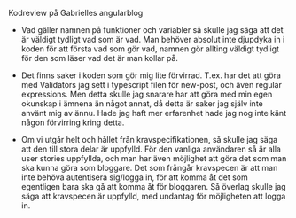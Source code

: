 Kodreview på Gabrielles angularblog

* Vad gäller namnen på funktioner och variabler så skulle jag säga att det är väldigt tydligt vad som är vad.
Man behöver absolut inte djupdyka in i koden för att första vad som gör vad, namnen gör allting väldigt tydligt för
den som läser vad det är man kollar på.

* Det finns saker i koden som gör mig lite förvirrad. T.ex. har det att göra med 
Validators jag sett i typescript filen för new-post, och även regular expressions. 
Men detta skulle jag snarare har att göra med min egen okunskap i ämnena än något annat,
då detta är saker jag själv inte använt mig av ännu. 
Hade jag haft mer erfarenhet hade jag nog inte känt någon förvirring kring detta.

* Om vi utgår helt och hållet från kravspecifikationen, så skulle jag säga att den till stora delar är uppfylld.
För den vanliga användaren så är alla user stories uppfyllda, och man har även möjlighet att göra det som man
ska kunna göra som bloggare. Det som frångår kravspecen är att man inte behöva autentisera sig/logga in, för att komma åt
det som egentligen bara ska gå att komma åt för bloggaren. Så överlag skulle jag säga att kravspecen är uppfylld,
med undantag för möjligheten att logga in.
